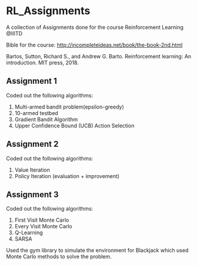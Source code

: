 # RL_Assignments
A collection of Assignments done for the course Reinforcement Learning @IIITD

Bible for the course: http://incompleteideas.net/book/the-book-2nd.html

Bartos, Sutton, Richard S., and Andrew G. Barto. Reinforcement learning: An introduction. MIT press, 2018.

## Assignment 1
Coded out the following algorithms:
1. Multi-armed bandit problem(epsilon-greedy)
2. 10-armed testbed
3. Gradient Bandit Algorithm
4. Upper Confidence Bound (UCB) Action Selection

## Assignment 2
Coded out the following algorithms:
1. Value Iteration
2. Policy Iteration (evaluation + improvement)

## Assignment 3
Coded out the following algorithms:
1. First Visit Monte Carlo
2. Every Visit Monte Carlo
3. Q-Learning
4. SARSA

Used the gym library to simulate the environment for Blackjack which used Monte Carlo methods to solve the problem.



